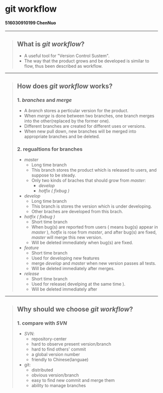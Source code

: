 # git workflow
#### 516030910199 ChenNuo

****


>## What is *git workflow*?  
>* A useful tool for "Version Control Sustem".  
>* The way that the product grows and be developed is similar to flow, thus been described as workflow.

****

>## How does *git workflow* works?  
>### 1. *branches* and *merge*  
>* A *branch* stores a perticular version for the product. 
>*  When *merge* is done between two branches, one branch merges into the other(replaced by the former one).  
>*  Different branches are created for different uses or versions.  
>* When new pull down, new branches will be merged into appropriate branches and be deleted.  
>### 2. regualtions for branches
>* *master*  
>   * Long time branch  
>   * This branch stores the product which is released to users, and suppose to be steady.  
>   * Only two kinds of braches that should grow from *master*:  
>       * *develop*  
>       * *hotfix ( fixbug )*  
>* *develop*  
>   * Long time branch  
>   * This branch is stores the version which is under developing.  
>   * Other braches are developed from this brach.   
>* *hotfix ( fixbug )*  
>   * Short time branch  
>   * When bug(s) are reported from users ( means bug(s) appear in *master* ), *hotfix* is rose from *master*, and after bug(s) are fixed, *master* will merge this new version.
>   * Will be deleted immediately when bug(s) are fixed.  
>* *feature*
>   * Short time branch
>   * Used for developing new features  
>   * merge *develop* and *master* when new version passes all tests.  
>   * Will be deleted immediately after merges.  
>* *release*  
>   * Short time branch  
>   * Used for release( develping at the same time ).  
>   * Will be deleted immediately after  

****

>## Why should we choose *git workflow*?  
>### 1. compare with *SVN*   
>* *SVN*:  
>   * repository-center  
>   * hard to observe present version/branch  
>   * hard to find others' commit   
>   * a global version number  
>   * friendly to Chinese(languae)  
>* git:  
>   * distributed  
>   * obvious version/branch  
>   * easy to find new commit and merge them  
>   * ability to manage branches  
